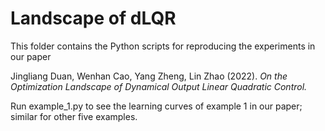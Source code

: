 # Landscape of dLQR
This folder contains the Python scripts for reproducing the experiments in our paper

Jingliang Duan, Wenhan Cao, Yang Zheng, Lin Zhao (2022). *On the Optimization Landscape of Dynamical Output Linear Quadratic Control.*

Run example_1.py to see the learning curves of example 1 in our paper; similar for other five examples.
